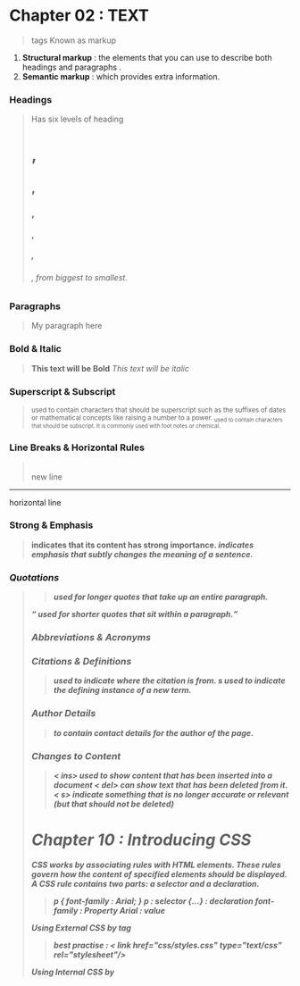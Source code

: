 # Chapter 02 : TEXT
 > tags Known as markup

1. **Structural markup** : the elements that you can use to describe both headings and paragraphs .
2. **Semantic markup** : which provides extra information.
 
### Headings
> Has six levels of heading <h1>,<h2>,<h3>,<h4>,<h5>,<h6> , from biggest to smallest.

### Paragraphs 
> <p> My paragraph here </p>

### Bold & Italic
> <b>This text will be Bold</b>
  <i>This text will be italic</i>

### Superscript & Subscript
> <sup> used to contain characters that should be superscript such as the suffixes  of dates or mathematical concepts like raising a number to a power.
  <sub> used to contain characters that should be subscript. It is commonly used with foot notes or chemical.

### Line Breaks & Horizontal Rules
> <br /> new line
  <hr /> horizontal line

### Strong & Emphasis
> <strong> indicates that its content has strong importance.
  <em> indicates emphasis that subtly changes the meaning of a sentence.

### Quotations
> <blockquote> used for longer quotes that take up an entire paragraph.
  <q>  used for shorter quotes that sit within a paragraph.


### Abbreviations & Acronyms 
> <abbr title="Acronyms">

### Citations & Definitions
> <cite> used to indicate where the citation is from.
  <dfn> s used to indicate the defining instance of a new term.

### Author Details
> <address> to contain contact details for the author of the page.

### Changes to Content
> < ins> used to show content that has been inserted into a document
  < del> can show text that has been deleted from it.
  < s> indicate something that is no longer accurate or relevant (but that should not be deleted)

# Chapter 10 : Introducing CSS
 **CSS works by associating rules with HTML elements. These rules govern how the content of specified elements should be displayed. A CSS rule contains two parts: a selector and a declaration.**
 > p { 
     font-family : Arial;
 }
 p : selector
 {...} : declaration
 font-family : Property
 Arial : value
 
**Using External CSS by <link> tag**
> best practise : < link href="css/styles.css" type="text/css" rel="stylesheet"/>

**Using Internal CSS by <style> tag**
> best practise put it inside head tag

# Chapter 2 : Basic JavaScript Instruction 

**Declare Variables** : var userName;
**Assign Variables** : userName = "malak";

**ARRAYS** : An array is a special type of variable. It doesn't just store one value; it stores a list of values.
**CREATING AN ARRAY** : var colors = new Array('white ' , 'black', 'custom');

